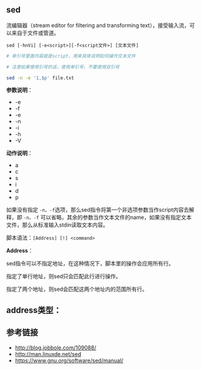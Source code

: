 
## sed

流编辑器（stream editor for filtering and transforming text），接受输入流，可以来自于文件或管道。

`sed [-hnVi] [-e<script>][-f<script文件>] [文本文件]`  

```bash
# 单引号里面内容就是script，用来具体说明如何操作文本文件

# 注意如果使用引号的话，使用单引号，不要使用双引号

sed -n -e '1,$p' file.txt
```

**参数说明**：
- -e
- -f
- -e
- -n
- -i
- -h
- -V

**动作说明**：
- a
- c
- s
- i
- d
- p

如果没有指定 `-n，-f`选项，那么sed指令将第一个非选项参数当作script内容去解释，即 `-n，-f` 可以省略，其余的参数当作文本文件的name，如果没有指定文本文件，那么从标准输入stdin读取文本内容。



脚本语法：`[Address] [!] <command>`   

**Address**：

sed指令可以不指定地址，在这种情况下，脚本里的操作会应用所有行。

指定了单行地址，则sed只会匹配此行进行操作。

指定了两个地址，则sed会匹配这两个地址内的范围所有行。

address类型：
- 

## 参考链接

- http://blog.jobbole.com/109088/
- http://man.linuxde.net/sed
- https://www.gnu.org/software/sed/manual/
